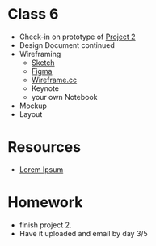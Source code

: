 # Class 6

* Check-in on prototype of [Project 2](/projects/Project2.md)
* Design Document continued
* Wireframing
    * [Sketch](https://www.sketchapp.com/)
    * [Figma](https://www.figma.com/)
    * [Wireframe.cc](https://wireframe.cc)
    * Keynote
    * your own Notebook
* Mockup
* Layout

# Resources

* [Lorem Ipsum](http://generator.lorem-ipsum.info/)

# Homework
* finish project 2.
* Have it uploaded and email by day 3/5
